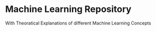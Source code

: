 # Machine Learning Repository

With Theoratical Explanations of different Machine Learning Concepts
